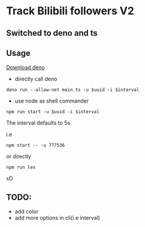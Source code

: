 # Track Bilibili followers V2

## Switched to deno and ts

## Usage

[Download deno](https://deno.land/)
- directly call deno
```shell
deno run --allow-net main.ts -u $uuid -i $interval
```
- use node as shell commander
```shell
npm run start -u $uuid -i $interval
```

The interval defaults to 5s

i.e

```shell
npm start -- -u 777536
```

or directly

```shell
npm run lex
```

xD

## TODO:

- add color
- add more options in cli(i.e interval)
